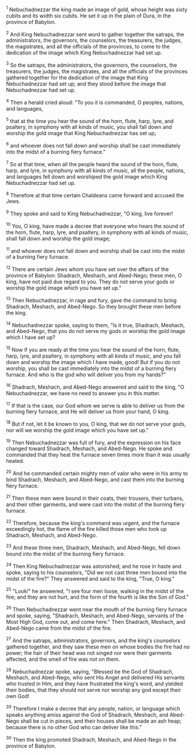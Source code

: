 <sup>1</sup> 
Nebuchadnezzar the king made an image of gold, whose height was sixty cubits and its width six cubits. He set it up in the plain of Dura, in the province of Babylon. 

<sup>2</sup> 
And King Nebuchadnezzar sent word to gather together the satraps, the administrators, the governors, the counselors, the treasurers, the judges, the magistrates, and all the officials of the provinces, to come to the dedication of the image which King Nebuchadnezzar had set up. 

<sup>3</sup> 
So the satraps, the administrators, the governors, the counselors, the treasurers, the judges, the magistrates, and all the officials of the provinces gathered together for the dedication of the image that King Nebuchadnezzar had set up; and they stood before the image that Nebuchadnezzar had set up. 

<sup>4</sup> 
Then a herald cried aloud: "To you it is commanded, O peoples, nations, and languages, 

<sup>5</sup> 
that at the time you hear the sound of the horn, flute, harp, lyre, and psaltery, in symphony with all kinds of music, you shall fall down and worship the gold image that King Nebuchadnezzar has set up; 

<sup>6</sup> 
and whoever does not fall down and worship shall be cast immediately into the midst of a burning fiery furnace." 

<sup>7</sup> 
So at that time, when all the people heard the sound of the horn, flute, harp, and lyre, in symphony with all kinds of music, all the people, nations, and languages fell down and worshiped the gold image which King Nebuchadnezzar had set up.

<sup>8</sup> 
Therefore at that time certain Chaldeans came forward and accused the Jews. 

<sup>9</sup> 
They spoke and said to King Nebuchadnezzar, "O king, live forever! 

<sup>10</sup> 
You, O king, have made a decree that everyone who hears the sound of the horn, flute, harp, lyre, and psaltery, in symphony with all kinds of music, shall fall down and worship the gold image; 

<sup>11</sup> 
and whoever does not fall down and worship shall be cast into the midst of a burning fiery furnace. 

<sup>12</sup> 
There are certain Jews whom you have set over the affairs of the province of Babylon: Shadrach, Meshach, and Abed-Nego; these men, O king, have not paid due regard to you. They do not serve your gods or worship the gold image which you have set up." 

<sup>13</sup> 
Then Nebuchadnezzar, in rage and fury, gave the command to bring Shadrach, Meshach, and Abed-Nego. So they brought these men before the king. 

<sup>14</sup> 
Nebuchadnezzar spoke, saying to them, "Is it true, Shadrach, Meshach, and Abed-Nego, that you do not serve my gods or worship the gold image which I have set up? 

<sup>15</sup> 
Now if you are ready at the time you hear the sound of the horn, flute, harp, lyre, and psaltery, in symphony with all kinds of music, and you fall down and worship the image which I have made, good! But if you do not worship, you shall be cast immediately into the midst of a burning fiery furnace. And who is the god who will deliver you from my hands?" 

<sup>16</sup> 
Shadrach, Meshach, and Abed-Nego answered and said to the king, "O Nebuchadnezzar, we have no need to answer you in this matter. 

<sup>17</sup> 
If that is the case, our God whom we serve is able to deliver us from the burning fiery furnace, and He will deliver us from your hand, O king. 

<sup>18</sup> 
But if not, let it be known to you, O king, that we do not serve your gods, nor will we worship the gold image which you have set up." 

<sup>19</sup> 
Then Nebuchadnezzar was full of fury, and the expression on his face changed toward Shadrach, Meshach, and Abed-Nego. He spoke and commanded that they heat the furnace seven times more than it was usually heated. 

<sup>20</sup> 
And he commanded certain mighty men of valor who were in his army to bind Shadrach, Meshach, and Abed-Nego, and cast them into the burning fiery furnace. 

<sup>21</sup> 
Then these men were bound in their coats, their trousers, their turbans, and their other garments, and were cast into the midst of the burning fiery furnace. 

<sup>22</sup> 
Therefore, because the king's command was urgent, and the furnace exceedingly hot, the flame of the fire killed those men who took up Shadrach, Meshach, and Abed-Nego. 

<sup>23</sup> 
And these three men, Shadrach, Meshach, and Abed-Nego, fell down bound into the midst of the burning fiery furnace. 

<sup>24</sup> 
Then King Nebuchadnezzar was astonished; and he rose in haste and spoke, saying to his counselors, "Did we not cast three men bound into the midst of the fire?" They answered and said to the king, "True, O king." 

<sup>25</sup> 
"Look!" he answered, "I see four men loose, walking in the midst of the fire; and they are not hurt, and the form of the fourth is like the Son of God." 

<sup>26</sup> 
Then Nebuchadnezzar went near the mouth of the burning fiery furnace and spoke, saying, "Shadrach, Meshach, and Abed-Nego, servants of the Most High God, come out, and come here." Then Shadrach, Meshach, and Abed-Nego came from the midst of the fire. 

<sup>27</sup> 
And the satraps, administrators, governors, and the king's counselors gathered together, and they saw these men on whose bodies the fire had no power; the hair of their head was not singed nor were their garments affected, and the smell of fire was not on them. 

<sup>28</sup> 
Nebuchadnezzar spoke, saying, "Blessed be the God of Shadrach, Meshach, and Abed-Nego, who sent His Angel and delivered His servants who trusted in Him, and they have frustrated the king's word, and yielded their bodies, that they should not serve nor worship any god except their own God! 

<sup>29</sup> 
Therefore I make a decree that any people, nation, or language which speaks anything amiss against the God of Shadrach, Meshach, and Abed-Nego shall be cut in pieces, and their houses shall be made an ash heap; because there is no other God who can deliver like this." 

<sup>30</sup> 
Then the king promoted Shadrach, Meshach, and Abed-Nego in the province of Babylon.